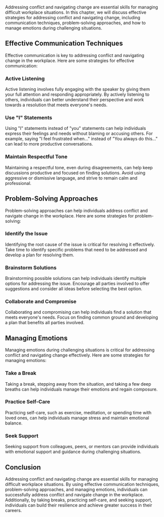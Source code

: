 
Addressing conflict and navigating change are essential skills for managing difficult workplace situations. In this chapter, we will discuss effective strategies for addressing conflict and navigating change, including communication techniques, problem-solving approaches, and how to manage emotions during challenging situations.

Effective Communication Techniques
----------------------------------

Effective communication is key to addressing conflict and navigating change in the workplace. Here are some strategies for effective communication:

### Active Listening

Active listening involves fully engaging with the speaker by giving them your full attention and responding appropriately. By actively listening to others, individuals can better understand their perspective and work towards a resolution that meets everyone's needs.

### Use "I" Statements

Using "I" statements instead of "you" statements can help individuals express their feelings and needs without blaming or accusing others. For example, saying "I feel frustrated when..." instead of "You always do this..." can lead to more productive conversations.

### Maintain Respectful Tone

Maintaining a respectful tone, even during disagreements, can help keep discussions productive and focused on finding solutions. Avoid using aggressive or dismissive language, and strive to remain calm and professional.

Problem-Solving Approaches
--------------------------

Problem-solving approaches can help individuals address conflict and navigate change in the workplace. Here are some strategies for problem-solving:

### Identify the Issue

Identifying the root cause of the issue is critical for resolving it effectively. Take time to identify specific problems that need to be addressed and develop a plan for resolving them.

### Brainstorm Solutions

Brainstorming possible solutions can help individuals identify multiple options for addressing the issue. Encourage all parties involved to offer suggestions and consider all ideas before selecting the best option.

### Collaborate and Compromise

Collaborating and compromising can help individuals find a solution that meets everyone's needs. Focus on finding common ground and developing a plan that benefits all parties involved.

Managing Emotions
-----------------

Managing emotions during challenging situations is critical for addressing conflict and navigating change effectively. Here are some strategies for managing emotions:

### Take a Break

Taking a break, stepping away from the situation, and taking a few deep breaths can help individuals manage their emotions and regain composure.

### Practice Self-Care

Practicing self-care, such as exercise, meditation, or spending time with loved ones, can help individuals manage stress and maintain emotional balance.

### Seek Support

Seeking support from colleagues, peers, or mentors can provide individuals with emotional support and guidance during challenging situations.

Conclusion
----------

Addressing conflict and navigating change are essential skills for managing difficult workplace situations. By using effective communication techniques, problem-solving approaches, and managing emotions, individuals can successfully address conflict and navigate change in the workplace. Additionally, by taking breaks, practicing self-care, and seeking support, individuals can build their resilience and achieve greater success in their careers.

